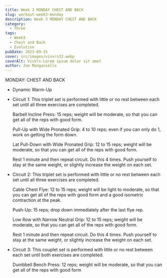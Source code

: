 ```yaml
---
title: Week 3 MONDAY CHEST AND BACK
slug: workout-week3-monday
description: Week 3 MONDAY CHEST AND BACK
category:
  - Three
tags:
  - Week3
  - Chest and Back
  - Evolution  
pubDate: 2023-09-15
cover: src/images/visvrs33.webp
coverAlt: VisVrs-Lorem ipsum dolor sit amet
author: Joe Manganiello
---
```


MONDAY: CHEST AND BACK

- Dynamic Warm-Up

- Circuit 1: This triplet set is performed with little or no rest between each set until all three exercises are completed.

  Barbell Incline Press: 15 reps; weight will be moderate, so that you can get all of the reps with good form.

  Pull-Up with Wide Pronated Grip: 4 to 10 reps; even if you can only do 1, work on getting the form down.

  Lat Pull-Down with Wide Pronated Grip: 12 to 15 reps; weight will be moderate, so that you can get all of the reps with good form.

  Rest 1 minute and then repeat circuit. Do this 4 times. Push yourself to stay at the same weight, or slightly increase the weight on each set.

- Circuit 2: This triplet set is performed with little or no rest between each set until all three exercises are completed.

  Cable Chest Flye: 12 to 15 reps; weight will be light to moderate, so that you can get all of the reps with good form and a good isometric contraction at the peak.

  Push-Up: 15 reps; drop down immediately after the last flye rep.

  Low Row with Narrow Neutral Grip: 12 to 15 reps; weight will be moderate, so that you can get all of the reps with good form.

  Rest 1 minute and then repeat circuit. Do this 4 times. Push yourself to stay at the same weight, or slightly increase the weight on each set.
  
- Circuit 3: This couplet set is performed with little or no rest between each set until both exercises are completed.

  Dumbbell Bench Press: 12 reps; weight will be moderate, so that you can get all of the reps with good form